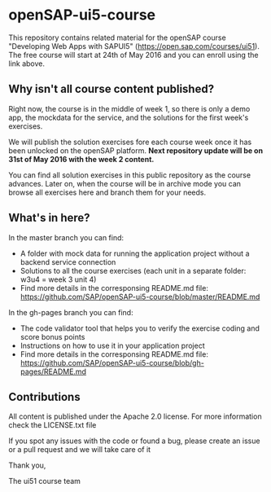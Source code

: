 # openSAP-ui5-course

This repository contains related material for the openSAP course "Developing Web Apps with SAPUI5" (https://open.sap.com/courses/ui51). 
The free course will start at 24th of May 2016 and you can enroll using the link above.

Why isn't all course content published?
---------------------------------------

Right now, the course is in the middle of week 1, so there is only a demo app, the mockdata for the service, and the solutions for the first week's exercises.

We will publish the solution exercises fore each course week once it has been unlocked on the openSAP platform. **Next repository update will be on 31st of May 2016 with the week 2 content.**

You can find all solution exercises in this public repository as the course advances. Later on, when the course will be in archive mode you can browse all exercises here and branch them for your needs.

What's in here?
---------------

In the master branch you can find:
* A folder with mock data for running the application project without a backend service connection
* Solutions to all the course exercises (each unit in a separate folder: w3u4 = week 3 unit 4)
* Find more details in the corresponsing README.md file: https://github.com/SAP/openSAP-ui5-course/blob/master/README.md
 
In the gh-pages branch you can find:
* The code validator tool that helps you to verify the exercise coding and score bonus points
* Instructions on how to use it in your application project
* Find more details in the corresponsing README.md file: https://github.com/SAP/openSAP-ui5-course/blob/gh-pages/README.md

Contributions
-------------

All content is published under the Apache 2.0 license.
For more information check the LICENSE.txt file

If you spot any issues with the code or found a bug, please create an issue or a pull request and we will take care of it

Thank you,

The ui51 course team


